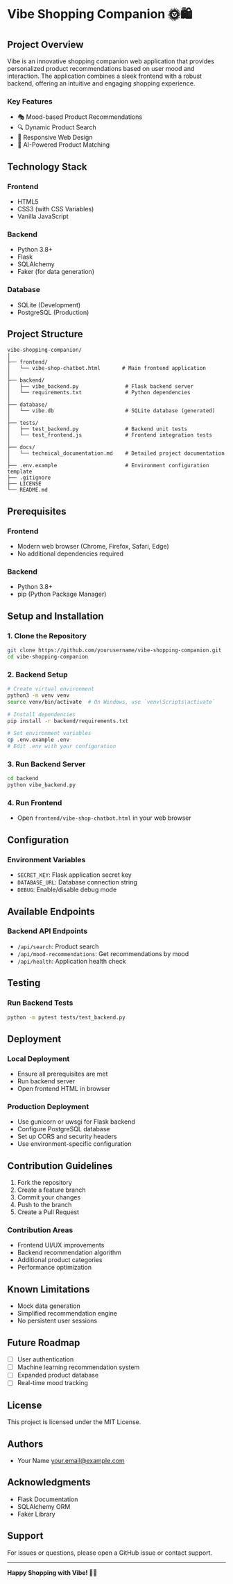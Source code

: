 # Vibe Shopping Companion 🌞🛍️

## Project Overview

Vibe is an innovative shopping companion web application that provides personalized product recommendations based on user mood and interaction. The application combines a sleek frontend with a robust backend, offering an intuitive and engaging shopping experience.

### Key Features
- 🎭 Mood-based Product Recommendations
- 🔍 Dynamic Product Search
- 📱 Responsive Web Design
- 🤖 AI-Powered Product Matching

## Technology Stack

### Frontend
- HTML5
- CSS3 (with CSS Variables)
- Vanilla JavaScript

### Backend
- Python 3.8+
- Flask
- SQLAlchemy
- Faker (for data generation)

### Database
- SQLite (Development)
- PostgreSQL (Production)

## Project Structure

```
vibe-shopping-companion/
│
├── frontend/
│   └── vibe-shop-chatbot.html       # Main frontend application
│
├── backend/
│   ├── vibe_backend.py               # Flask backend server
│   └── requirements.txt              # Python dependencies
│
├── database/
│   └── vibe.db                       # SQLite database (generated)
│
├── tests/
│   ├── test_backend.py               # Backend unit tests
│   └── test_frontend.js              # Frontend integration tests
│
├── docs/
│   └── technical_documentation.md    # Detailed project documentation
│
├── .env.example                      # Environment configuration template
├── .gitignore
├── LICENSE
└── README.md
```

## Prerequisites

### Frontend
- Modern web browser (Chrome, Firefox, Safari, Edge)
- No additional dependencies required

### Backend
- Python 3.8+
- pip (Python Package Manager)

## Setup and Installation

### 1. Clone the Repository
```bash
git clone https://github.com/yourusername/vibe-shopping-companion.git
cd vibe-shopping-companion
```

### 2. Backend Setup
```bash
# Create virtual environment
python3 -m venv venv
source venv/bin/activate  # On Windows, use `venv\Scripts\activate`

# Install dependencies
pip install -r backend/requirements.txt

# Set environment variables
cp .env.example .env
# Edit .env with your configuration
```

### 3. Run Backend Server
```bash
cd backend
python vibe_backend.py
```

### 4. Run Frontend
- Open `frontend/vibe-shop-chatbot.html` in your web browser

## Configuration

### Environment Variables
- `SECRET_KEY`: Flask application secret key
- `DATABASE_URL`: Database connection string
- `DEBUG`: Enable/disable debug mode

## Available Endpoints

### Backend API Endpoints
- `/api/search`: Product search
- `/api/mood-recommendations`: Get recommendations by mood
- `/api/health`: Application health check

## Testing

### Run Backend Tests
```bash
python -m pytest tests/test_backend.py
```

## Deployment

### Local Deployment
- Ensure all prerequisites are met
- Run backend server
- Open frontend HTML in browser

### Production Deployment
- Use gunicorn or uwsgi for Flask backend
- Configure PostgreSQL database
- Set up CORS and security headers
- Use environment-specific configuration

## Contribution Guidelines

1. Fork the repository
2. Create a feature branch
3. Commit your changes
4. Push to the branch
5. Create a Pull Request

### Contribution Areas
- Frontend UI/UX improvements
- Backend recommendation algorithm
- Additional product categories
- Performance optimization

## Known Limitations
- Mock data generation
- Simplified recommendation engine
- No persistent user sessions

## Future Roadmap
- [ ] User authentication
- [ ] Machine learning recommendation system
- [ ] Expanded product database
- [ ] Real-time mood tracking

## License
This project is licensed under the MIT License.

## Authors
- Your Name <your.email@example.com>

## Acknowledgments
- Flask Documentation
- SQLAlchemy ORM
- Faker Library

## Support
For issues or questions, please open a GitHub issue or contact support.

---

**Happy Shopping with Vibe! 🛒✨**

